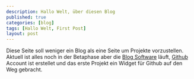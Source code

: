 ```yaml
---
description: Hallo Welt, über diesen Blog
published: true
categories: [blog]
tags: [Hallo Welt, First Post]
layout: post
---
```


Diese Seite soll weniger ein Blog als eine Seite um Projekte vorzustellen.
Aktuell ist alles noch in der Betaphase aber die [Blog Software](https://github.com/mojombo/jekyll) läuft, [Github](https://github.com/l33tsource) Account ist erstellet und das erste Projekt ein Widget für Github auf den Weg gebracht.